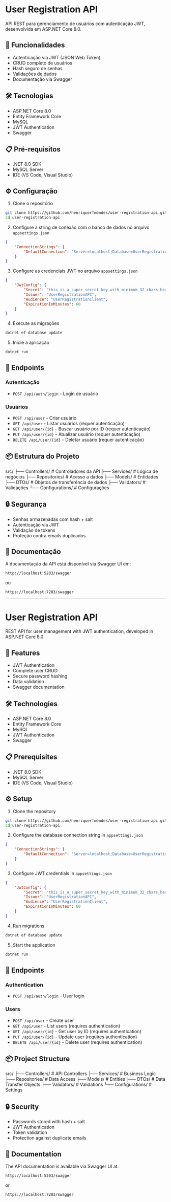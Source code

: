 # User Registration API

API REST para gerenciamento de usuários com autenticação JWT, desenvolvida em ASP.NET Core 8.0.

## 🚀 Funcionalidades

- Autenticação via JWT (JSON Web Token)
- CRUD completo de usuários
- Hash seguro de senhas
- Validações de dados
- Documentação via Swagger

## 🛠️ Tecnologias

- ASP.NET Core 8.0
- Entity Framework Core
- MySQL
- JWT Authentication
- Swagger

## 📋 Pré-requisitos

- .NET 8.0 SDK
- MySQL Server
- IDE (VS Code, Visual Studio)

## ⚙️ Configuração

1. Clone o repositório
```bash
git clone https://github.com/henriquerfmendes/user-registration-api.git
cd user-registration-api
```

2. Configure a string de conexão com o banco de dados no arquivo `appsettings.json`
```json
{
    "ConnectionStrings": {
        "DefaultConnection": "Server=localhost;Database=UserRegistrationDb;User=user_example;Password=password_example;"
    }
}
```

3. Configure as credenciais JWT no arquivo `appsettings.json`
```json
{
    "JwtConfig": {
        "Secret": "this_is_a_super_secret_key_with_minimum_32_chars_here_2024",
        "Issuer": "UserRegistrationAPI",
        "Audience": "UserRegistrationClient",
        "ExpirationInMinutes": 60
    }
}
```

4. Execute as migrações
```bash
dotnet ef database update
```

5. Inicie a aplicação
```bash
dotnet run
```

## 🔀 Endpoints

### Autenticação
- `POST /api/auth/login` - Login de usuário

### Usuários
- `POST /api/user` - Criar usuário
- `GET /api/user` - Listar usuários (requer autenticação)
- `GET /api/user/{id}` - Buscar usuário por ID (requer autenticação)
- `PUT /api/user/{id}` - Atualizar usuário (requer autenticação)
- `DELETE /api/user/{id}` - Deletar usuário (requer autenticação)

## 📦 Estrutura do Projeto

src/
├── Controllers/ # Controladores da API
├── Services/ # Lógica de negócios
├── Repositories/ # Acesso a dados
├── Models/ # Entidades
├── DTOs/ # Objetos de transferência de dados
├── Validators/ # Validações
└── Configurations/ # Configurações

## 🔒 Segurança

- Senhas armazenadas com hash + salt
- Autenticação via JWT
- Validação de tokens
- Proteção contra emails duplicados

## 📝 Documentação

A documentação da API está disponível via Swagger UI em:

```
http://localhost:5203/swagger
```
ou
```
https://localhost:7203/swagger
```

---

# User Registration API

REST API for user management with JWT authentication, developed in ASP.NET Core 8.0.

## 🚀 Features

- JWT Authentication
- Complete user CRUD
- Secure password hashing
- Data validation
- Swagger documentation

## 🛠️ Technologies

- ASP.NET Core 8.0
- Entity Framework Core
- MySQL
- JWT Authentication
- Swagger

## 📋 Prerequisites

- .NET 8.0 SDK
- MySQL Server
- IDE (VS Code, Visual Studio)

## ⚙️ Setup

1. Clone the repository
```bash
git clone https://github.com/henriquerfmendes/user-registration-api.git
cd user-registration-api
```

2. Configure the database connection string in `appsettings.json`
```json
{
    "ConnectionStrings": {
        "DefaultConnection": "Server=localhost;Database=UserRegistrationDb;User=user_example;Password=password_example;"
    }
}
```

3. Configure JWT credentials in `appsettings.json`
```json
{
    "JwtConfig": {
        "Secret": "this_is_a_super_secret_key_with_minimum_32_chars_here_2024",
        "Issuer": "UserRegistrationAPI",
        "Audience": "UserRegistrationClient",
        "ExpirationInMinutes": 60
    }
}
```

4. Run migrations
```bash
dotnet ef database update
```

5. Start the application
```bash
dotnet run
```

## 🔀 Endpoints

### Authentication
- `POST /api/auth/login` - User login

### Users
- `POST /api/user` - Create user
- `GET /api/user` - List users (requires authentication)
- `GET /api/user/{id}` - Get user by ID (requires authentication)
- `PUT /api/user/{id}` - Update user (requires authentication)
- `DELETE /api/user/{id}` - Delete user (requires authentication)

## 📦 Project Structure

src/
├── Controllers/ # API Controllers
├── Services/ # Business Logic
├── Repositories/ # Data Access
├── Models/ # Entities
├── DTOs/ # Data Transfer Objects
├── Validators/ # Validations
└── Configurations/ # Settings

## 🔒 Security

- Passwords stored with hash + salt
- JWT Authentication
- Token validation
- Protection against duplicate emails

## 📝 Documentation

The API documentation is available via Swagger UI at:

```
http://localhost:5203/swagger
```
or
```
https://localhost:7203/swagger
```
